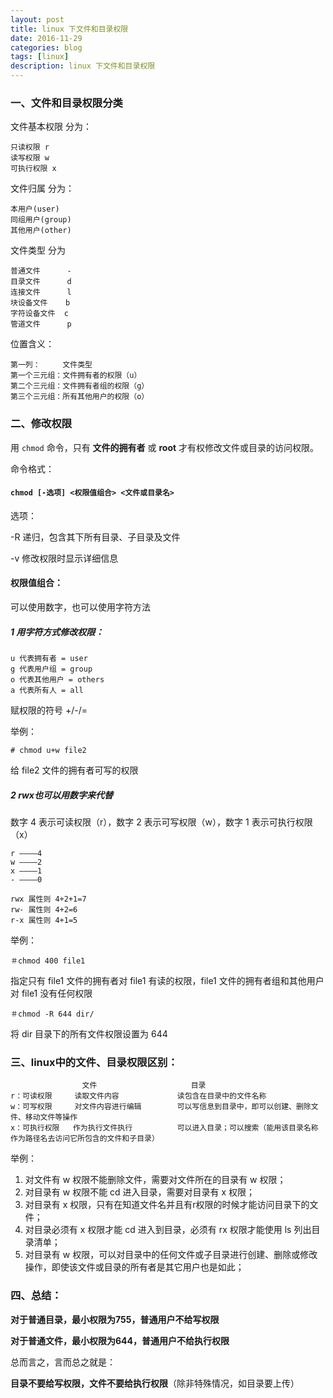 ```yaml
---
layout: post
title: linux 下文件和目录权限
date: 2016-11-29
categories: blog
tags: [linux]
description: linux 下文件和目录权限
---
```


### 一、文件和目录权限分类

文件基本权限 分为： 

    只读权限 r
    读写权限 w
    可执行权限 x

文件归属 分为：

    本用户(user)
    同组用户(group)
    其他用户(other)

文件类型 分为

    普通文件      -
    目录文件      d
    连接文件      l 
    块设备文件    b
    字符设备文件  c 
    管道文件      p

位置含义：

    第一列：     文件类型
    第一个三元组：文件拥有者的权限（u）
    第二个三元组：文件拥有者组的权限（g）
    第三个三元组：所有其他用户的权限（o）

### 二、修改权限

用 `chmod` 命令，只有 **文件的拥有者** 或 **root** 才有权修改文件或目录的访问权限。

命令格式：

#### `chmod [-选项] <权限值组合> <文件或目录名>`

选项：

-R 递归，包含其下所有目录、子目录及文件

-v 修改权限时显示详细信息

#### 权限值组合：

可以使用数字，也可以使用字符方法

##### 1 用字符方式修改权限：

    u 代表拥有者 = user
    g 代表用户组 = group
    o 代表其他用户 = others
    a 代表所有人 = all

赋权限的符号  +/-/=

举例：

`# chmod u+w file2`

给 file2 文件的拥有者可写的权限

##### 2 rwx也可以用数字来代替

数字 4 表示可读权限（r），数字 2 表示可写权限（w），数字 1 表示可执行权限（x）

    r ————4
    w ———–2
    x ————1
    - ————0

    rwx 属性则 4+2+1=7
    rw- 属性则 4+2=6
    r-x 属性则 4+1=5

举例：

`＃chmod 400 file1`

指定只有 file1 文件的拥有者对 file1 有读的权限，file1 文件的拥有者组和其他用户对 file1 没有任何权限

`＃chmod -R 644 dir/`

将 dir 目录下的所有文件权限设置为 644

### 三、linux中的文件、目录权限区别：

                    文件                     目录
    r：可读权限	   读取文件内容	          读包含在目录中的文件名称
    w：可写权限	   对文件内容进行编辑	    可以写信息到目录中，即可以创建、删除文件、移动文件等操作
    x：可执行权限	  作为执行文件执行	        可以进入目录；可以搜索（能用该目录名称作为路径名去访问它所包含的文件和子目录）

举例：

1. 对文件有 w 权限不能删除文件，需要对文件所在的目录有 w 权限；
2. 对目录有 w 权限不能 cd 进入目录，需要对目录有 x 权限；
3. 对目录有 x 权限，只有在知道文件名并且有r权限的时候才能访问目录下的文件；
4. 对目录必须有 x 权限才能 cd 进入到目录，必须有 rx 权限才能使用 ls 列出目录清单；
5. 对目录有 w 权限，可以对目录中的任何文件或子目录进行创建、删除或修改操作，即使该文件或目录的所有者是其它用户也是如此；

### 四、总结：

**对于普通目录，最小权限为755，普通用户不给写权限**
 
**对于普通文件，最小权限为644，普通用户不给执行权限**

总而言之，言而总之就是：

**目录不要给写权限，文件不要给执行权限**（除非特殊情况，如目录要上传）